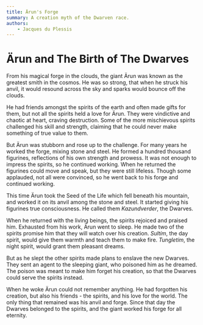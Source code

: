 ```yaml
---
title: Ärun's Forge
summary: A creation myth of the Dwarven race.
authors:
    - Jacques du Plessis
---
```

# Ärun and The Birth of The Dwarves

From his magical forge in the clouds, the giant Ärun was known as the greatest smith in the cosmos.  He was so strong, that when he struck his anvil, it would resound across the sky and sparks would bounce off the clouds.

He had friends amongst the spirits of the earth and often made gifts for them, but not all the spirits held a love for Ärun.  They were vindictive and chaotic at heart, craving destruction.  Some of the more mischievous spirits challenged his skill and strength, claiming that he could never make something of true value to them.

But Ärun was stubborn and rose up to the challenge.  For many years he worked the forge, mixing stone and steel.  He formed a hundred thousand figurines, reflections of his own strength and prowess.  It was not enough to impress the spirits, so he continued working.  When he returned the figurines could move and speak, but they were still lifeless.  Though some applauded, not all were convinced, so he went back to his forge and continued working.

This time Ärun took the Seed of the Life which fell beneath his mountain, and worked it on its anvil among the stone and steel.  It started giving his figurines true consciousness. He called them _Kazundverder_, the Dwarves.

When he returned with the living beings, the spirits rejoiced and praised him.  Exhausted from his work, Ärun went to sleep.  He made two of the spirits promise him that they will watch over his creation.  _Sultím_, the day spirit, would give them warmth and teach them to make fire.  _Tungletím_, the night spirit, would grant them pleasant dreams.

But as he slept the other spirits made plans to enslave the new Dwarves.  They sent an agent to the sleeping giant, who poisoned him as he dreamed.  The poison was meant to make him forget his creation, so that the Dwarves could serve the spirits instead.

When he woke Ärun could not remember anything.  He had forgotten his creation, but also his friends - the spirits, and his love for the world.  The only thing that remained was his anvil and forge.  Since that day the Dwarves belonged to the spirits, and the giant worked his forge for all eternity.